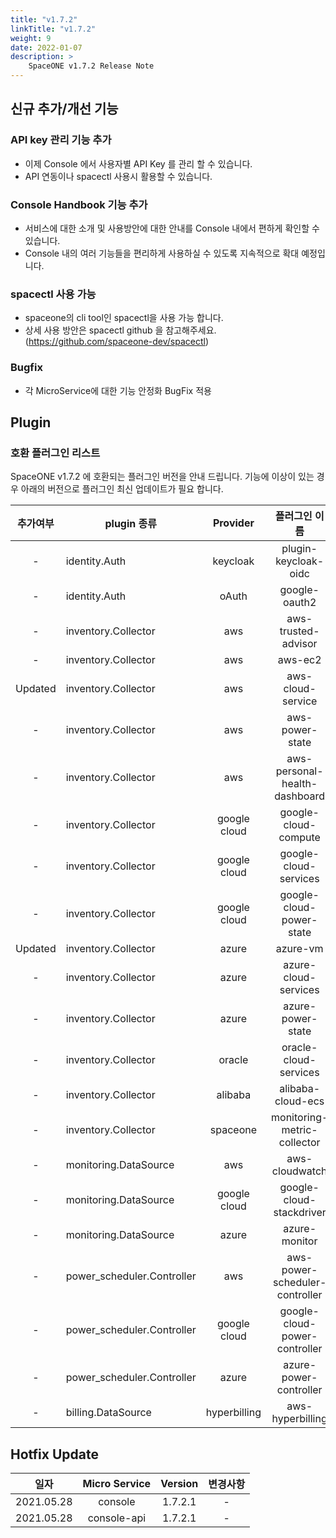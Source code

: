 ```yaml
---
title: "v1.7.2"
linkTitle: "v1.7.2"
weight: 9
date: 2022-01-07
description: >
    SpaceONE v1.7.2 Release Note
---
```



## 신규 추가/개선 기능

### API key 관리 기능 추가
- 이제 Console 에서 사용자별 API Key 를 관리 할 수 있습니다. 
- API 연동이나 spacectl 사용시 활용할 수 있습니다.

### Console Handbook 기능 추가
- 서비스에 대한 소개 및 사용방안에 대한 안내를 Console 내에서 편하게 확인할 수 있습니다. 
- Console 내의 여러 기능들을 편리하게 사용하실 수 있도록 지속적으로 확대 예정입니다. 

### spacectl 사용 가능
- spaceone의 cli tool인 spacectl을 사용 가능 합니다.
- 상세 사용 방안은 spacectl github 을 참고해주세요.(https://github.com/spaceone-dev/spacectl)

### Bugfix
- 각 MicroService에 대한 기능 안정화 BugFix 적용


## Plugin 


### 호환 플러그인 리스트

SpaceONE v1.7.2 에 호환되는 플러그인 버전을 안내 드립니다.
기능에 이상이 있는 경우 아래의 버전으로 플러그인 최신 업데이트가 필요 합니다.

|추가여부|plugin 종류|Provider|플러그인 이름|버전|
|:---:|---|:---:|:---:|:---:|
|-|identity.Auth|keycloak|plugin-keycloak-oidc|v1.1|
|-|identity.Auth|oAuth|google-oauth2|v1.1|
|-|inventory.Collector|aws|aws-trusted-advisor|v1.4|
|-|inventory.Collector|aws|aws-ec2|v1.12|
|Updated|inventory.Collector|aws|aws-cloud-service|v1.10.1|
|-|inventory.Collector|aws|aws-power-state|v1.6|
|-|inventory.Collector|aws|aws-personal-health-dashboard|v1.4|
|-|inventory.Collector|google cloud|google-cloud-compute|v1.2.7|
|-|inventory.Collector|google cloud|google-cloud-services|v1.2.６|
|-|inventory.Collector|google cloud|google-cloud-power-state|v1.1.3|
|Updated|inventory.Collector|azure|azure-vm|v1.2.11|
|-|inventory.Collector|azure|azure-cloud-services|v1.1.10|
|-|inventory.Collector|azure|azure-power-state|v1.0.2|
|-|inventory.Collector|oracle|oracle-cloud-services|v1.0|
|-|inventory.Collector|alibaba|alibaba-cloud-ecs|v1.0|
|-|inventory.Collector|spaceone|monitoring-metric-collector|v1.2.2|
|-|monitoring.DataSource|aws|aws-cloudwatch|v1.1.3|
|-|monitoring.DataSource|google cloud|google-cloud-stackdriver|v1.0.6|
|-|monitoring.DataSource|azure|azure-monitor|v1.0.3|
|-|power_scheduler.Controller|aws|aws-power-scheduler-controller|v1.4.4|
|-|power_scheduler.Controller|google cloud|google-cloud-power-controller|v1.1.4|
|-|power_scheduler.Controller|azure|azure-power-controller|v1.0.1|
|-|billing.DataSource|hyperbilling|aws-hyperbilling|v1.0.2|


## Hotfix Update
|일자|Micro Service|Version|변경사항|
|---|:---:|:---:|:---:|
|2021.05.28|console|1.7.2.1| - |
|2021.05.28|console-api|1.7.2.1| - |


